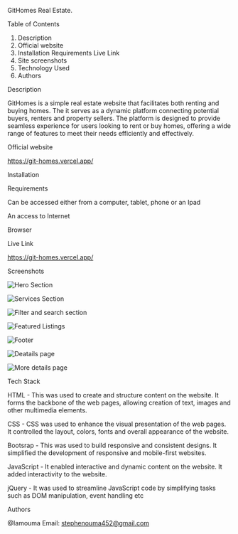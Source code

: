 GitHomes Real Estate.


Table of Contents


1. Description
2. Official website
3. Installation
        Requirements
        Live Link
4. Site screenshots
5. Technology Used
6. Authors



Description

GitHomes is a simple real estate website that facilitates both renting and buying homes. The it serves as a dynamic platform connecting potential buyers, renters and property sellers. The platform is designed to provide seamless experience for users looking to rent or buy homes, offering a wide range of features to meet their needs efficiently and effectively.



Official website

https://git-homes.vercel.app/



Installation

Requirements

Can be accessed either from a computer, tablet, phone or an Ipad

An access to Internet

Browser

Live Link

https://git-homes.vercel.app/



Screenshots

![Hero Section](https://github.com/Iamouma/GitHomes-RealEstate-Website/assets/141272811/a97cff45-649d-4e14-a6d2-af146cd6327f)

![Services Section](https://github.com/Iamouma/GitHomes-RealEstate-Website/assets/141272811/7f24308f-151f-4382-a725-27f9267fd6cd)

![Filter and search section](https://github.com/Iamouma/GitHomes-RealEstate-Website/assets/141272811/1d882ba6-8b79-4566-be87-ed6f69c605a8)

![Featured Listings](https://github.com/Iamouma/GitHomes-RealEstate-Website/assets/141272811/87b6b0f9-cfb7-43e7-ba67-90fc50a5fcb4)

![Footer](https://github.com/Iamouma/GitHomes-RealEstate-Website/assets/141272811/5430fbec-912a-4c4a-a9ba-3af5e7e85b67)

![Deatails page](https://github.com/Iamouma/GitHomes-RealEstate-Website/assets/141272811/4a425255-74a8-45ca-8b7e-4da9e72a05a3)

![More details page](https://github.com/Iamouma/GitHomes-RealEstate-Website/assets/141272811/fd947682-6a48-4efa-8e2c-a62c22508a51)





Tech Stack


HTML - This was used to create and structure content on the website. It forms the backbone of the web pages, allowing creation of text, images and other multimedia elements.

CSS - CSS was used to enhance the visual presentation of the web pages. It controlled the layout, colors, fonts and overall appearance of the website.

Bootsrap - This was used to build responsive and consistent designs. It simplified the development of responsive and mobile-first websites.

JavaScript - It enabled interactive and dynamic content on the website. It added interactivity to the website.

jQuery - It was used to streamline JavaScript code by simplifying tasks such as DOM manipulation, event handling etc



Authors


@Iamouma
Email: stephenouma452@gmail.com

